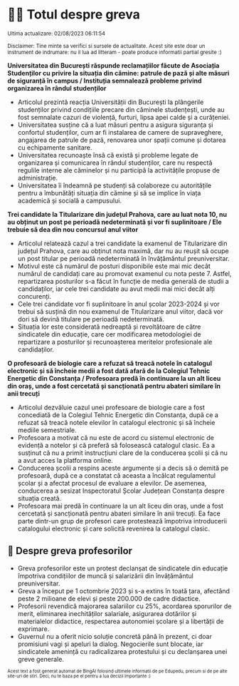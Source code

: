 # 👩‍🏫 Totul despre greva
<sub>Ultima actualizare: 02/08/2023 06:11:54</sub>

<sub>Disclaimer: Tine minte sa verifici si sursele de actualitate. Acest site este doar un instrument de indrumare: nu il lua ad litteram - poate produce informatii partial gresite :)</sub>

**Universitatea din București răspunde reclamațiilor făcute de Asociația Studenților cu privire la situația din cămine: patrule de pază și alte măsuri de siguranță în campus / Instituția semnalează probleme privind organizarea în rândul studenților**
- Articolul prezintă reacția Universității din București la plângerile studenților privind condițiile precare din căminele studențești, unde au fost semnalate cazuri de violență, furturi, lipsa apei calde și a curățeniei.
- Universitatea susține că a luat măsuri pentru a asigura siguranța și confortul studenților, cum ar fi instalarea de camere de supraveghere, angajarea de patrule de pază, renovarea unor spații comune și dotarea cu echipamente sanitare.
- Universitatea recunoaște însă că există și probleme legate de organizarea și comunicarea în rândul studenților, care nu respectă regulile interne ale căminelor și nu participă la activitățile propuse de administrație.
- Universitatea îi îndeamnă pe studenți să colaboreze cu autoritățile pentru a îmbunătăți situația din cămine și să se implice în viața academică și socială a campusului.

**Trei candidate la Titularizare din județul Prahova, care au luat nota 10, nu au obținut un post pe perioadă nedeterminată și vor fi suplinitoare / Ele trebuie să dea din nou concursul anul viitor**
- Articolul relatează cazul a trei candidate la examenul de Titularizare din județul Prahova, care au obținut nota maximă, dar nu au reușit să ocupe un post titular pe perioadă nedeterminată în învățământul preuniversitar.
- Motivul este că numărul de posturi disponibile este mai mic decât numărul de candidați care au promovat examenul cu nota peste 7. Astfel, repartizarea posturilor s-a făcut în funcție de media generală de studii a candidaților, iar cele trei candidate au avut medii mai mici decât alți concurenți.
- Cele trei candidate vor fi suplinitoare în anul școlar 2023-2024 și vor trebui să susțină din nou examenul de Titularizare anul viitor, dacă vor dori să devină titulare pe perioadă nedeterminată.
- Situația lor este considerată nedreaptă și revoltătoare de către sindicatele din educație, care cer modificarea metodologiei de repartizare a posturilor și recunoașterea meritelor profesionale ale candidaților.

**O profesoară de biologie care a refuzat să treacă notele în catalogul electronic și să încheie medii a fost dată afară de la Colegiul Tehnic Energetic din Constanța / Profesoara predă în continuare la un alt liceu din oraș, unde a fost cercetată și sancționată pentru abateri similare în anii trecuți**
- Articolul dezvăluie cazul unei profesoare de biologie care a fost concediată de la Colegiul Tehnic Energetic din Constanța, după ce a refuzat să treacă notele elevilor în catalogul electronic și să încheie mediile semestriale.
- Profesoara a motivat că nu este de acord cu sistemul electronic de evidență a notelor și că preferă să folosească catalogul clasic. Ea a susținut că nu a primit instrucțiuni clare de la conducerea școlii și că nu a avut acces la platforma online.
- Conducerea școlii a respins aceste argumente și a decis să o demită pe profesoară, după ce a constatat că aceasta a încălcat regulamentul școlar și a afectat procesul de evaluare a elevilor. De asemenea, conducerea a sesizat Inspectoratul Școlar Județean Constanța despre situația creată.
- Profesoara mai predă în continuare la un alt liceu din oraș, unde a fost cercetată și sancționată pentru abateri similare în anii trecuți. Ea face parte dintr-un grup de profesori care protestează împotriva introducerii catalogului electronic și care solicită revenirea la catalogul clasic.

## 🏫 Despre greva profesorilor
- Greva profesorilor este un protest declanșat de sindicatele din educație împotriva condițiilor de muncă și salarizării din învățământul preuniversitar.
- Greva a început pe 1 octombrie 2023 și s-a extins în toată țara, afectând peste 2 milioane de elevi și peste 200.000 de cadre didactice.
- Profesorii revendică majorarea salariilor cu 25%, acordarea sporurilor de merit, eliminarea inechităților salariale, asigurarea dotărilor și materialelor didactice, respectarea autonomiei școlare și a libertății de exprimare.
- Guvernul nu a oferit nicio soluție concretă până în prezent, ci doar promisiuni vagi și apeluri la dialog. Negocierile sunt blocate, iar sindicatele amenință cu radicalizarea protestului și cu declanșarea unei greve generale.


<sub><sub>Acest text a fost generat automat de BingAI folosind ultimele informatii de pe Edupedu, precum si de pe alte site-uri de stiri. Deci, nu te baza pe el pentru a lua decizii importante :)</sub></sub>